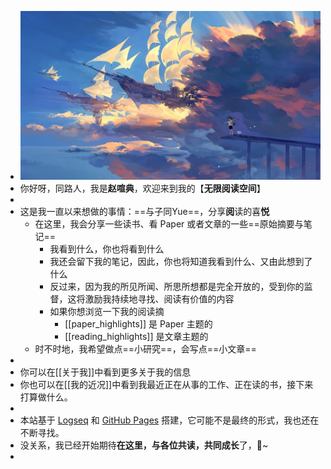 - ![655eb545d9f4a27d7624769a94f939b.jpg](../assets/655eb545d9f4a27d7624769a94f939b_1653046390079_0.jpg)
- 你好呀，同路人，我是**赵喧典**，欢迎来到我的【**无限阅读空间**】
-
- 这是我一直以来想做的事情：==与子同Yue==，分享**阅**读的喜**悦**
	- 在这里，我会分享一些读书、看 Paper 或者文章的一些==原始摘要与笔记==
		- 我看到什么，你也将看到什么
		- 我还会留下我的笔记，因此，你也将知道我看到什么、又由此想到了什么
		- 反过来，因为我的所见所闻、所思所想都是完全开放的，受到你的监督，这将激励我持续地寻找、阅读有价值的内容
		- 如果你想浏览一下我的阅读摘
			- [[paper_highlights]] 是 Paper 主题的
			- [[reading_highlights]] 是文章主题的
	- 时不时地，我希望做点==小研究==，会写点==小文章==
-
- 你可以在[[关于我]]中看到更多关于我的信息
- 你也可以在[[我的近况]]中看到我最近正在从事的工作、正在读的书，接下来打算做什么。
-
- 本站基于 [Logseq](http://logseq.com/) 和 [GitHub Pages](https://pages.github.com/) 搭建，它可能不是最终的形式，我也还在不断寻找。
- 没关系，我已经开始期待**在这里，与各位共读，共同成长**了，🍻~
-